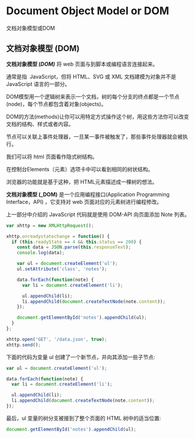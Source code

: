 # Document Object Model or DOM
文档对象模型或DOM

## 文档对象模型 (DOM)
**文档对象模型 (_DOM)_** 将 web 页面与到脚本或编程语言连接起来。

通常是指  JavaScript，但将 HTML、SVG 或 XML 文档建模为对象并不是 JavaScript 语言的一部分。

DOM模型用一个逻辑树来表示一个文档，树的每个分支的终点都是一个节点(node)，每个节点都包含着对象(objects)。

DOM的方法(methods)让你可以用特定方式操作这个树，用这些方法你可以改变文档的结构、样式或者内容。

节点可以关联上事件处理器，一旦某一事件被触发了，那些事件处理器就会被执行。

我们可以将 html 页面看作隐式树结构。

在控制台Elements（元素）选项卡中可以看到相同的树状结构。

浏览器的功能就是基于这种，把 HTML元素描述成一棵树的想法。

**文档对象模型 (_DOM)** 是一个应用编程接口(Application Programming Interface，API) ，它支持对 web 页面对应的元素树进行编程修改。

上一部分中介绍的 JavaScript 代码就是使用 DOM-API 向页面添加 Note 列表。
```js
var xhttp = new XMLHttpRequest();

xhttp.onreadystatechange = function() {
  if (this.readyState == 4 && this.status == 200) {
    const data = JSON.parse(this.responseText);
    console.log(data);

    var ul = document.createElement('ul');
    ul.setAttribute('class', 'notes');

    data.forEach(function(note) {
      var li = document.createElement('li');

      ul.appendChild(li);
      li.appendChild(document.createTextNode(note.content));
    });

    document.getElementById('notes').appendChild(ul);
  }
};

xhttp.open('GET', '/data.json', true);
xhttp.send();
```


下面的代码为变量 ul 创建了一个新节点，并向其添加一些子节点:

```js
var ul = document.createElement('ul');

data.forEach(function(note) {
  var li = document.createElement('li');

  ul.appendChild(li);
  li.appendChild(document.createTextNode(note.content));
});
```

最后，ul 变量的树分支被接到了整个页面的 HTML 树中的适当位置:

```js
document.getElementById('notes').appendChild(ul);
```
